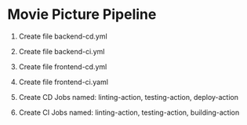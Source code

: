 # Movie Picture Pipeline

1. Create file backend-cd.yml

2. Create file backend-ci.yml

3. Create file frontend-cd.yml

4. Create file frontend-ci.yaml

5. Create CD Jobs named: linting-action, testing-action, deploy-action

6. Create CI Jobs named: linting-action, testing-action, building-action
